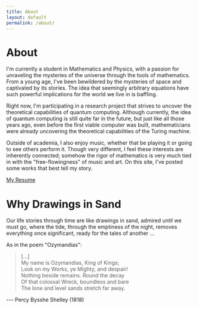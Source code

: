 ```yaml
---
title: About
layout: default
permalink: /about/
---
```


# About

I'm currently a student in Mathematics and Physics, with a passion for unraveling the mysteries of the universe through the tools of mathematics.
From a young age, I've been bewildered by the mysteries of space and captivated by its stories.
The idea that seemingly arbitrary equations have such powerful implications for the world we live in is baffling.

Right now, I'm participating in a research project that strives to uncover the theoretical capabilities of quantum computing.
Although currently, the idea of quantum computing is still quite far in the future, but just like all those years ago,
even before the first viable computer was built, mathematicians were already uncovering the theoretical capabilities of the Turing machine.

Outside of academia, I also enjoy music, whether that be playing it or going to see others perform it.
Though very different, I feel these interests are inherently connected; somehow the rigor of mathematics is very much tied in with the "free-flowingness" of music and art.
On this site, I've posted some works that best tell my story.

[My Resume]({{site.baseurl}}/assets/Resume.pdf)

# Why Drawings in Sand

Our life stories through time are like drawings in sand, 
admired until we must go, where the tide, through the emptiness of the night,
removes everything once significant, ready for the tales of another ...

As in the poem "Ozymandias":

>[...]\
>My name is Ozymandias, King of Kings;\
>Look on my Works, ye Mighty, and despair!\
>Nothing beside remains. Round the decay\
>Of that colossal Wreck, boundless and bare\
>The lone and level sands stretch far away.

--- Percy Bysshe Shelley (1818)
